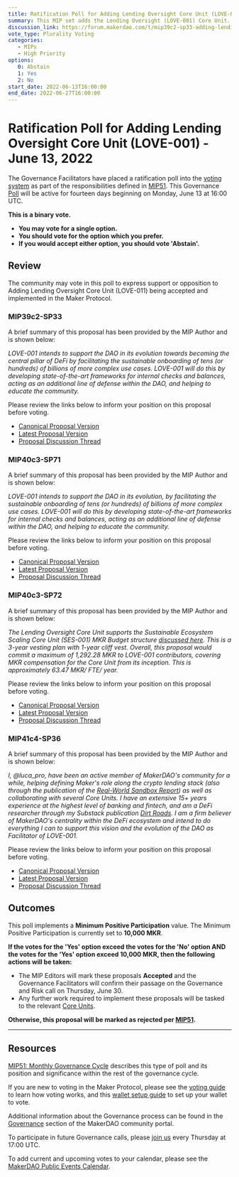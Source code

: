 ```yaml
---
title: Ratification Poll for Adding Lending Oversight Core Unit (LOVE-001) - June 13, 2022
summary: This MIP set adds the Lending Oversight (LOVE-001) Core Unit.
discussion_link: https://forum.makerdao.com/t/mip39c2-sp33-adding-lending-oversight-core-unit-love-001/15098
vote_type: Plurality Voting
categories:
   - MIPs
   - High Priority
options:
   0: Abstain
   1: Yes
   2: No
start_date: 2022-06-13T16:00:00
end_date: 2022-06-27T16:00:00
---
```

# Ratification Poll for Adding Lending Oversight Core Unit (LOVE-001) - June 13, 2022

The Governance Facilitators have placed a ratification poll into the [voting system](https://vote.makerdao.com/polling) as part of the responsibilities defined in [MIP51](https://mips.makerdao.com/mips/details/MIP51). This Governance [Poll](https://community-development.makerdao.com/en/learn/governance/on-chain-gov) will be active for fourteen days beginning on Monday, June 13 at 16:00 UTC.

**This is a binary vote.**
- **You may vote for a single option.**
- **You should vote for the option which you prefer.**
- **If you would accept either option, you should vote 'Abstain'.**

## Review

The community may vote in this poll to express support or opposition to Adding Lending Oversight Core Unit (LOVE-011) being accepted and implemented in the Maker Protocol.

### MIP39c2-SP33

A brief summary of this proposal has been provided by the MIP Author and is shown below:

*LOVE-001 intends to support the DAO in its evolution towards becoming the central pillar of DeFi by facilitating the sustainable onboarding of tens (or hundreds) of billions of more complex use cases. LOVE-001 will do this by developing state-of-the-art frameworks for internal checks and balances, acting as an additional line of defense within the DAO, and helping to educate the community.*

Please review the links below to inform your position on this proposal before voting.
* [Canonical Proposal Version](https://github.com/makerdao/mips/blob/7b9969b1f37fe8544872804d0276d25dedeeb8f2/MIP39/MIP39c2-Subproposals/MIP39c2-SP33.md)
* [Latest Proposal Version](https://mips.makerdao.com/mips/details/MIP39c2SP33)
* [Proposal Discussion Thread](https://forum.makerdao.com/t/mip39c2-sp33-adding-lending-oversight-core-unit-love-001/15098)

### MIP40c3-SP71

A brief summary of this proposal has been provided by the MIP Author and is shown below:

*LOVE-001 intends to support the DAO in its evolution, by facilitating the sustainable onboarding of tens (or hundreds) of billions of more complex use cases. LOVE-001 will do this by developing state-of-the-art frameworks for internal checks and balances, acting as an additional line of defense within the DAO, and helping to educate the community.*

Please review the links below to inform your position on this proposal before voting.
* [Canonical Proposal Version](https://github.com/makerdao/mips/blob/cb788a1a5ba3d59202425918a8c98d904f4bce23/MIP40/MIP40c3-Subproposals/MIP40c3-SP71.md)
* [Latest Proposal Version](https://mips.makerdao.com/mips/details/MIP40c3SP71)
* [Proposal Discussion Thread](https://forum.makerdao.com/t/mip40c3-sp71-lending-oversight-core-unit-dai-budget-love-001/15103)

### MIP40c3-SP72

A brief summary of this proposal has been provided by the MIP Author and is shown below:

*The Lending Oversight Core Unit supports the Sustainable Ecosystem Scaling Core Unit (SES-001) MKR Budget structure [discussed here](https://forum.makerdao.com/t/pre-mip-discussion-an-alternative-mkr-compensation-plan/8000). This is a 3-year vesting plan with 1-year cliff vest. Overall, this proposal would commit a maximum of 1,292.28 MKR to LOVE-001 contributors, covering MKR compensation for the Core Unit from its inception. This is approximately 63.47 MKR/ FTE/ year.*

Please review the links below to inform your position on this proposal before voting.
* [Canonical Proposal Version](https://github.com/makerdao/mips/blob/626570f9e3e20708f6223a463b6e839259e91c76/MIP40/MIP40c3-Subproposals/MIP40c3-SP72.md)
* [Latest Proposal Version](https://mips.makerdao.com/mips/details/MIP40c3SP72)
* [Proposal Discussion Thread](https://forum.makerdao.com/t/mip40c3-sp72-lending-oversight-core-unit-mkr-budget-love-001/15104)

### MIP41c4-SP36

A brief summary of this proposal has been provided by the MIP Author and is shown below:

*I, @luca_pro, have been an active member of MakerDAO's community for a while, helping defining Maker's role along the crypto lending stack (also through the publication of the [Real-World Sandbox Report](https://forum.makerdao.com/t/real-world-sandbox-final-deliverable-for-consultation-round/11915?u=luca_pro)) as well as collaborating with several Core Units. I have an extensive 15+ years experience at the highest level of banking and fintech, and am a DeFi researcher through my Substack publication [Dirt Roads](https://dirtroads.substack.com/). I am a firm believer of MakerDAO's centrality within the DeFi ecosystem and intend to do everything I can to support this vision and the evolution of the DAO as Facilitator of LOVE-001.*

Please review the links below to inform your position on this proposal before voting.
* [Canonical Proposal Version](https://github.com/makerdao/mips/blob/626570f9e3e20708f6223a463b6e839259e91c76/MIP41/MIP41c4-Subproposals/MIP41c4-SP36.md)
* [Latest Proposal Version](https://mips.makerdao.com/mips/details/MIP41c4SP36)
* [Proposal Discussion Thread](https://forum.makerdao.com/t/mip41c4-sp36-facilitator-onboarding-lending-oversight-core-unit-love-001/15105)

## Outcomes

This poll implements a **Minimum Positive Participation** value. The Minimum Positive Participation is currently set to **10,000 MKR**.

**If the votes for the 'Yes' option exceed the votes for the 'No' option AND the votes for the 'Yes' option exceed 10,000 MKR, then the following actions will be taken:**
* The MIP Editors will mark these proposals **Accepted** and the Governance Facilitators will confirm their passage on the Governance and Risk call on Thursday, June 30.
* Any further work required to implement these proposals will be tasked to the relevant [Core Units](https://mips.makerdao.com/mips/details/MIP38#mip38c2-core-unit-state).

**Otherwise, this proposal will be marked as rejected per [MIP51](https://mips.makerdao.com/mips/details/MIP51#mip51c2-ratification-poll).**

---

## Resources

[MIP51: Monthly Governance Cycle](https://mips.makerdao.com/mips/details/MIP51) describes this type of poll and its position and significance within the rest of the governance cycle.

If you are new to voting in the Maker Protocol, please see the [voting guide](https://community-development.makerdao.com/en/learn/governance/how-voting-works/) to learn how voting works, and this [wallet setup guide](https://community-development.makerdao.com/en/learn/governance/voting-setup/) to set up your wallet to vote.

Additional information about the Governance process can be found in the [Governance](https://community-development.makerdao.com/en/learn/governance) section of the MakerDAO community portal.

To participate in future Governance calls, please [join us](https://github.com/makerdao/community/tree/master/governance/governance-and-risk-meetings) every Thursday at 17:00 UTC.

To add current and upcoming votes to your calendar, please see the [MakerDAO Public Events Calendar](https://calendar.google.com/calendar/embed?src=makerdao.com_3efhm2ghipksegl009ktniomdk%40group.calendar.google.com&ctz=UTC&mode=week&showCalendars=0&showPrint=0).
